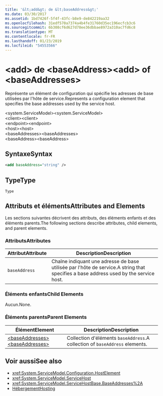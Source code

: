```yaml
---
title: '&lt;add&gt; de &lt;baseAddress&gt;'
ms.date: 03/30/2017
ms.assetid: 1bd7426f-5f4f-43fc-b8e9-de842219aa32
ms.openlocfilehash: 31edf570a7374a4b4fe31760d35ec196ecfcb3c6
ms.sourcegitcommit: 6b308cf6d627d78ee36dbbae8972a310ac7fd6c8
ms.translationtype: MT
ms.contentlocale: fr-FR
ms.lasthandoff: 01/23/2019
ms.locfileid: "54553566"
---
```

# <a name="ltaddgt-of-ltbaseaddressesgt"></a><span data-ttu-id="d9834-102">&lt;add&gt; de &lt;baseAddress&gt;</span><span class="sxs-lookup"><span data-stu-id="d9834-102">&lt;add&gt; of &lt;baseAddresses&gt;</span></span>
<span data-ttu-id="d9834-103">Représente un élément de configuration qui spécifie les adresses de base utilisées par l'hôte de service.</span><span class="sxs-lookup"><span data-stu-id="d9834-103">Represents a configuration element that specifies the base addresses used by the service host.</span></span>  
  
 <span data-ttu-id="d9834-104">\<system.ServiceModel></span><span class="sxs-lookup"><span data-stu-id="d9834-104">\<system.ServiceModel></span></span>  
<span data-ttu-id="d9834-105">\<client></span><span class="sxs-lookup"><span data-stu-id="d9834-105">\<client></span></span>  
<span data-ttu-id="d9834-106">\<endpoint></span><span class="sxs-lookup"><span data-stu-id="d9834-106">\<endpoint></span></span>  
<span data-ttu-id="d9834-107">\<host></span><span class="sxs-lookup"><span data-stu-id="d9834-107">\<host></span></span>  
<span data-ttu-id="d9834-108">\<baseAddresses></span><span class="sxs-lookup"><span data-stu-id="d9834-108">\<baseAddresses></span></span>  
<span data-ttu-id="d9834-109">\<baseAddress></span><span class="sxs-lookup"><span data-stu-id="d9834-109">\<baseAddress></span></span>  
  
## <a name="syntax"></a><span data-ttu-id="d9834-110">Syntaxe</span><span class="sxs-lookup"><span data-stu-id="d9834-110">Syntax</span></span>  
  
```xml  
<add baseAddress="string" />
```  
  
## <a name="type"></a><span data-ttu-id="d9834-111">Type</span><span class="sxs-lookup"><span data-stu-id="d9834-111">Type</span></span>  
 `Type`  
  
## <a name="attributes-and-elements"></a><span data-ttu-id="d9834-112">Attributs et éléments</span><span class="sxs-lookup"><span data-stu-id="d9834-112">Attributes and Elements</span></span>  
 <span data-ttu-id="d9834-113">Les sections suivantes décrivent des attributs, des éléments enfants et des éléments parents.</span><span class="sxs-lookup"><span data-stu-id="d9834-113">The following sections describe attributes, child elements, and parent elements.</span></span>  
  
### <a name="attributes"></a><span data-ttu-id="d9834-114">Attributs</span><span class="sxs-lookup"><span data-stu-id="d9834-114">Attributes</span></span>  
  
|<span data-ttu-id="d9834-115">Attribut</span><span class="sxs-lookup"><span data-stu-id="d9834-115">Attribute</span></span>|<span data-ttu-id="d9834-116">Description</span><span class="sxs-lookup"><span data-stu-id="d9834-116">Description</span></span>|  
|---------------|-----------------|  
|`baseAddress`|<span data-ttu-id="d9834-117">Chaîne indiquant une adresse de base utilisée par l'hôte de service.</span><span class="sxs-lookup"><span data-stu-id="d9834-117">A string that specifies a base address used by the service host.</span></span>|  
  
### <a name="child-elements"></a><span data-ttu-id="d9834-118">Éléments enfants</span><span class="sxs-lookup"><span data-stu-id="d9834-118">Child Elements</span></span>  
 <span data-ttu-id="d9834-119">Aucun.</span><span class="sxs-lookup"><span data-stu-id="d9834-119">None.</span></span>  
  
### <a name="parent-elements"></a><span data-ttu-id="d9834-120">Éléments parents</span><span class="sxs-lookup"><span data-stu-id="d9834-120">Parent Elements</span></span>  
  
|<span data-ttu-id="d9834-121">Élément</span><span class="sxs-lookup"><span data-stu-id="d9834-121">Element</span></span>|<span data-ttu-id="d9834-122">Description</span><span class="sxs-lookup"><span data-stu-id="d9834-122">Description</span></span>|  
|-------------|-----------------|  
|[<span data-ttu-id="d9834-123">\<baseAddresses></span><span class="sxs-lookup"><span data-stu-id="d9834-123">\<baseAddresses></span></span>](../../../../../docs/framework/configure-apps/file-schema/wcf/baseaddresses.md)|<span data-ttu-id="d9834-124">Collection d'éléments `baseAddress`.</span><span class="sxs-lookup"><span data-stu-id="d9834-124">A collection of `baseAddress` elements.</span></span>|  
  
## <a name="see-also"></a><span data-ttu-id="d9834-125">Voir aussi</span><span class="sxs-lookup"><span data-stu-id="d9834-125">See also</span></span>
- <xref:System.ServiceModel.Configuration.HostElement>
- <xref:System.ServiceModel.ServiceHost>
- <xref:System.ServiceModel.ServiceHostBase.BaseAddresses%2A>
- [<span data-ttu-id="d9834-126">Hébergement</span><span class="sxs-lookup"><span data-stu-id="d9834-126">Hosting</span></span>](../../../../../docs/framework/wcf/feature-details/hosting.md)
